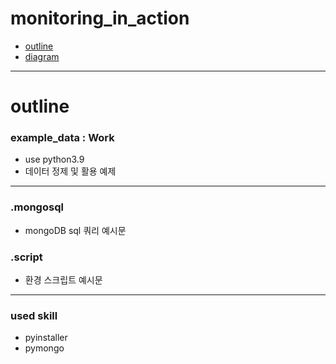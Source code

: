 # monitoring_in_action
- [outline](#outline)
- [diagram](#diagram)

---
# outline

### example_data : Work
- use python3.9
- 데이터 정제 및 활용 예제
---
### .mongosql
- mongoDB sql 쿼리 예시문

### .script
- 환경 스크립트 예시문

---

### used skill
- pyinstaller 
- pymongo
